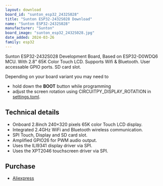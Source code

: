 ```yaml
---
layout: download
board_id: "sunton_esp32_2432S028"
title: "Sunton ESP32-2432S028 Download"
name: "Sunton ESP32-2432S028"
manufacturer: "Sunton"
board_image: "sunton_esp32_2432S028.jpg"
date_added: 2024-03-26
family: esp32
---
```


Sunton ESP32-2432S028 Development Board, Based on ESP32-D0WDQ6 MCU. With 2.8" 65K Color Touch LCD. Supports Wifi & Bluetooth. User accessable GPIO ports. SD card slot.

Depending on your board variant you may need to
 - hold down the **BOOT** button while programming
 - adjust the screen rotation using CIRCUITPY_DISPLAY_ROTATION in [settings.toml](https://docs.circuitpython.org/en/latest/docs/environment.html).

## Technical details

 - Onboard 2.8inch 240×320 pixels 65K color Touch LCD display.
 - Integrated 2.4GHz WiFi and Bluetooth wireless communication.
 - SPI Touch, Display and SD card slot.
 - Amplified GPIO26 for PWM audio output.
 - Uses the ILI9341 display driver via SPI.
 - Uses the XPT2046 touchscreen driver via SPI.

## Purchase
* [Aliexpress](https://www.aliexpress.com/item/1005006556177475.html)

